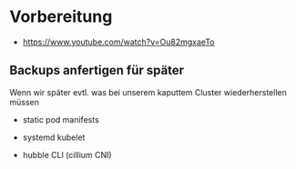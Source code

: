 # Vorbereitung

* https://www.youtube.com/watch?v=Ou82mgxaeTo

## Backups anfertigen für später
Wenn wir später evtl. was bei unserem kaputtem Cluster wiederherstellen müssen

* static pod manifests
* systemd kubelet

* hubble CLI (cillium CNI)